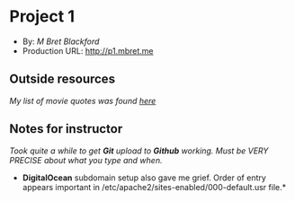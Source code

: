 # Project 1
+ By: *M Bret Blackford*
+ Production URL: <http://p1.mbret.me>

## Outside resources
*My list of movie quotes was found [here](https://www.infoplease.com/arts-entertainment/movies-and-videos/top-100-movie-quotes)*

## Notes for instructor
*Took quite a while to get **Git** upload to **Github** working.  Must be VERY PRECISE about what you type and when.*
* **DigitalOcean** subdomain setup also gave me grief.  Order of entry appears important in /etc/apache2/sites-enabled/000-default.usr file.*
